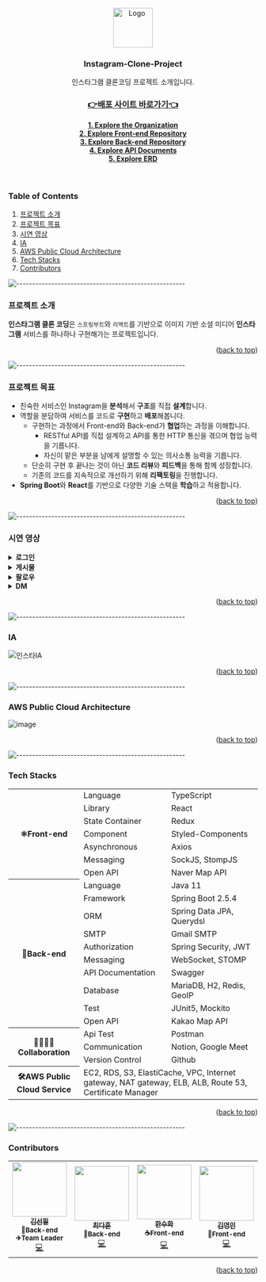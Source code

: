 <div id="top"></div>
<!--
*** Thanks for checking out the Best-README-Template. If you have a suggestion
*** that would make this better, please fork the repo and create a pull request
*** or simply open an issue with the tag "enhancement".
*** Don't forget to give the project a star!
*** Thanks again! Now go create something AMAZING! :D
-->

<!-- PROJECT SHIELDS -->
<!--
*** I'm using markdown "reference style" links for readability.
*** Reference links are enclosed in brackets [ ] instead of parentheses ( ).
*** See the bottom of this document for the declaration of the reference variables
*** for contributors-url, forks-url, etc. This is an optional, concise syntax you may use.
*** https://www.markdownguide.org/basic-syntax/#reference-style-links
-->
<!-- [![Contributors][contributors-shield]][contributors-url] -->
<!-- [![Forks][forks-shield]][forks-url]
[![Stargazers][stars-shield]][stars-url]
[![Issues][issues-shield]][issues-url]
[![Pull Requests][pr-shield]][pr-url]
[![MIT License][license-shield]][license-url] -->
<!-- PROJECT LOGO -->
<br />
<div align="center">
  <a href="https://github.com/Instagram-Clone-Coding">
    <img src="https://avatars.githubusercontent.com/u/90607105?s=200&v=4" alt="Logo" width="80" height="80">
  </a>

  <h3 align="center">Instagram-Clone-Project</h3>

  <p align="center">
    인스타그램 클론코딩 프로젝트 소개입니다.
    <br />
    <a href="http://ec2-3-36-185-121.ap-northeast-2.compute.amazonaws.com/"><h3>👉배포 사이트 바로가기👈</h3></a>
    <a href="https://github.com/Instagram-Clone-Coding"><strong>1. Explore the Organization</strong></a><br>
    <a href="https://github.com/Instagram-Clone-Coding/React_instagram_clone"><strong>2. Explore Front-end Repository</strong></a><br>
    <a href="https://github.com/Instagram-Clone-Coding/Spring_instagram-clone"><strong>3. Explore Back-end Repository</strong></a><br>
    <a href="http://ec2-3-36-185-121.ap-northeast-2.compute.amazonaws.com:8080/swagger-ui.html"><strong>4. Explore API Documents</strong></a><br>    
    <a href="https://www.erdcloud.com/d/ufv5P5mkEhpe2iStd"><strong>5. Explore ERD</strong></a><br>    
    <br />
    <br />
  </p>
</div>

<!-- TABLE OF CONTENTS -->
### Table of Contents
  <ol>
    <li><a href="#프로젝트-소개">프로젝트 소개</a></li>
    <li><a href="#프로젝트-목표">프로젝트 목표</a></li>
    <li><a href="#시연-영상">시연 영상</a></li>
    <li><a href="#ia">IA</a></li>
    <li><a href="#aws-public-cloud-architecture">AWS Public Cloud Architecture</a></li>
    <li><a href="#tech-stacks">Tech Stacks</a></li>
    <li><a href="#contributors">Contributors</a></li>
  </ol>


![-----------------------------------------------------](https://raw.githubusercontent.com/andreasbm/readme/master/assets/lines/rainbow.png)

### 프로젝트 소개

**인스타그램 클론 코딩**은 `스프링부트`와 `리액트`를 기반으로 이미지 기반 소셜 미디어 **인스타그램** 서비스를 하나하나 구현해가는 프로젝트입니다.

<p align="right">(<a href="#top">back to top</a>)</p>

![-----------------------------------------------------](https://raw.githubusercontent.com/andreasbm/readme/master/assets/lines/rainbow.png)


### 프로젝트 목표

- 친숙한 서비스인 Instagram을 **분석**해서 **구조**를 직접 **설계**합니다.
- 역할을 분담하여 서비스를 코드로 **구현**하고 **배포**해봅니다.
    - 구현하는 과정에서 Front-end와 Back-end가 **협업**하는 과정을 이해합니다.
        - RESTful API를 직접 설계하고 API를 통한 HTTP 통신을 겪으며 협업 능력을 기릅니다.
        - 자신이 맡은 부분을 남에게 설명할 수 있는 의사소통 능력을 기릅니다.
    - 단순히 구현 후 끝나는 것이 아닌 **코드 리뷰**와 **피드백**을 통해 함께 성장합니다.
    - 기존의 코드를 지속적으로 개선하기 위해 **리팩토링**을 진행합니다.
- **Spring Boot**와 **React**를 기반으로 다양한 기술 스택을 **학습**하고 적용합니다.

<p align="right">(<a href="#top">back to top</a>)</p>

![-----------------------------------------------------](https://raw.githubusercontent.com/andreasbm/readme/master/assets/lines/rainbow.png)

### 시연 영상
<details>
  <summary><strong>로그인</strong></summary>
  
![로그인로그인활동로그아웃](https://user-images.githubusercontent.com/68049320/190650075-3ebe7287-33d6-4b40-b395-4ca964ecfc74.gif)
- 로그인
- 로그인 활동
- 로그아웃
</details>
<details>
  <summary><strong>게시물</strong></summary>
  
![게시물조회스크롤좋아요저장](https://user-images.githubusercontent.com/68049320/190650398-bfce3180-b1f6-47cb-87fe-ee7f184fcc5c.gif)
- 게시물 무한 스크롤 조회
- 게시물 좋아요
- 게시물 저장  

![게시물업로드](https://user-images.githubusercontent.com/68049320/190650750-ed2d046c-ae66-40c7-b13a-165806ddccb9.gif)
- 게시물 업로드
</details>
<details>
  <summary><strong>팔로우</strong></summary>
  
![팔로우언팔로우](https://user-images.githubusercontent.com/68049320/190650566-8221388d-6cab-4dc0-b23b-264fed3a38df.gif)
- 팔로우
- 언팔로우
</details>
<details>
  <summary><strong>DM</strong></summary>
  
  ![메세지보내기좋아요취소이미지](https://user-images.githubusercontent.com/68049320/190651667-5bd0b4d3-b348-47d8-ad91-68d1d87d5bf6.gif)
- 메시지 보내기/취소
- 메시지 좋아요/취소
- 이미지 보내기
- 채팅방 목록 조회
- 채팅방 조회
</details>

<p align="right">(<a href="#top">back to top</a>)</p>

![-----------------------------------------------------](https://raw.githubusercontent.com/andreasbm/readme/master/assets/lines/rainbow.png)

### IA
![인스타IA](https://user-images.githubusercontent.com/68049320/190657661-eac81a9f-1716-46bb-849e-9c763cc31496.png)

<p align="right">(<a href="#top">back to top</a>)</p>

![-----------------------------------------------------](https://raw.githubusercontent.com/andreasbm/readme/master/assets/lines/rainbow.png)

### AWS Public Cloud Architecture
![image](https://user-images.githubusercontent.com/68049320/190657447-748ca5f7-c643-4caa-ae3a-188dd4e3a8ae.png)

<p align="right">(<a href="#top">back to top</a>)</p>

![-----------------------------------------------------](https://raw.githubusercontent.com/andreasbm/readme/master/assets/lines/rainbow.png)

### Tech Stacks
<table>
	<tr><th rowspan="7">⚛Front-end</th><td>Language</td><td>TypeScript</td></tr>
	<tr><td>Library</td><td>React</td></tr>
	<tr><td>State Container</td><td>Redux</td></tr>
	<tr><td>Component</td><td>Styled-Components</td></tr>
	<tr><td>Asynchronous</td><td>Axios</td></tr>
	<tr><td>Messaging</td><td>SockJS, StompJS</td></tr>
	<tr><td>Open API</td><td>Naver Map API</td></tr>
	<tr><th rowspan="10">🌱Back-end</th><td>Language</td><td>Java 11</td></tr>
	<tr><td>Framework</td><td>Spring Boot 2.5.4</td></tr>
	<tr><td>ORM</td><td>Spring Data JPA, Querydsl</td></tr>
	<tr><td>SMTP</td><td>Gmail SMTP</td></tr>
	<tr><td>Authorization</td><td>Spring Security, JWT</td></tr>
	<tr><td>Messaging</td><td>WebSocket, STOMP</td></tr>
	<tr><td>API Documentation</td><td>Swagger</td></tr>
	<tr><td>Database</td><td>MariaDB, H2, Redis, GeoIP</td></tr>
	<tr><td>Test</td><td>JUnit5, Mockito</td></tr>
	<tr><td>Open API</td><td>Kakao Map API</td></tr>
	<tr><th rowspan="3">👨‍👩‍👦‍👦Collaboration</th><td>Api Test</td><td>Postman</td></tr>
	<tr><td>Communication</td><td>Notion, Google Meet</td></tr>
	<tr><td>Version Control</td><td>Github</td></tr>
	<tr><th>🛠AWS Public Cloud Service</th><td colspan="2">EC2, RDS, S3, ElastiCache, VPC, Internet gateway, NAT gateway, ELB, ALB, Route 53, Certificate Manager </td></tr>
</table>

<p align="right">(<a href="#top">back to top</a>)</p>

![-----------------------------------------------------](https://raw.githubusercontent.com/andreasbm/readme/master/assets/lines/rainbow.png)

### Contributors

<table>
  <tr>
    <td align="center">
      <a href="https://github.com/seonpilKim">
        <img src="https://avatars.githubusercontent.com/u/68049320?v=4" width="110px;" alt=""/><br />
        <sub><b>김선필</b></sub></a><br />
        <sub><b>🍪Back-end</b></sub></a><br />
        <sub><b>✈Team Leader</b></sub></a><br />
        <a href="https://github.com/seonpilKim" title="Code">💻</a>
    </td>
    <td align="center">
      <a href="https://github.com/bluetifulc">
        <img src="https://avatars.githubusercontent.com/u/58378676?v=4" width="110px;" alt=""/><br />
        <sub><b>최다훈</b></sub></a><br />
        <sub><b>🧀Back-end</b></sub></a><br />
        <a href="https://github.com/bluetifulc" title="Code">💻</a>
    </td>
    <td align="center">
      <a href="https://github.com/live-small">
        <img src="https://avatars.githubusercontent.com/u/70274947?v=4" width="110px;" alt=""/><br />
        <sub><b>한수화</b></sub></a><br />
        <sub><b>☕Front-end</b></sub></a><br />  
        <a href="https://github.com/live-small" title="Code">💻</a>
    </td>
    <td align="center">
      <a href="https://github.com/kimyoungyin">
        <img src="https://avatars.githubusercontent.com/u/78777345?v=4" width="110px;" alt=""/><br />
        <sub><b>김영인</b></sub></a><br />
        <sub><b>🍖Front-end</b></sub></a><br />    
        <a href="https://github.com/kimyoungyin" title="Code">💻</a>
    </td>
  </tr>
</table>  

<p align="right">(<a href="#top">back to top</a>)</p>



<!-- MARKDOWN LINKS & IMAGES -->
<!-- https://www.markdownguide.org/basic-syntax/#reference-style-links -->

[contributors-shield]: https://img.shields.io/github/contributors/Instagram-Clone-Coding/Introduction.svg?style=for-the-badge
[contributors-url]: https://github.com/Instagram-Clone-Coding/Introduction/graphs/contributors
[forks-shield]: https://img.shields.io/github/forks/Instagram-Clone-Coding/Spring_instagram-clone.svg?style=for-the-badge
[forks-url]: https://github.com/Instagram-Clone-Coding/Spring_instagram-clone/network/members
[stars-shield]: https://img.shields.io/github/stars/Instagram-Clone-Coding/Spring_instagram-clone.svg?style=for-the-badge
[stars-url]: https://github.com/Instagram-Clone-Coding/Spring_instagram-clone/stargazers
[issues-shield]: https://img.shields.io/github/issues/Instagram-Clone-Coding/Spring_instagram-clone.svg?style=for-the-badge
[issues-url]: https://github.com/Instagram-Clone-Coding/Spring_instagram-clone/issues
[license-shield]: https://img.shields.io/github/license/Instagram-Clone-Coding/Spring_instagram-clone?style=for-the-badge
[license-url]: https://github.com/Instagram-Clone-Coding/Spring_instagram-clone/blob/develop/LICENSE.txt
[pr-shield]: https://img.shields.io/github/issues-pr/Instagram-Clone-Coding/Spring_instagram-clone?style=for-the-badge
[pr-url]: https://github.com/Instagram-Clone-Coding/Spring_instagram-clone/pulls
[product-screenshot]: images/screenshot.png
